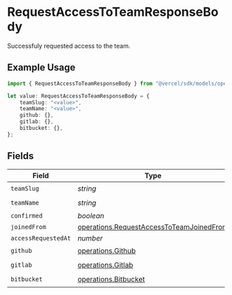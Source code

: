 # RequestAccessToTeamResponseBody

Successfuly requested access to the team.

## Example Usage

```typescript
import { RequestAccessToTeamResponseBody } from "@vercel/sdk/models/operations";

let value: RequestAccessToTeamResponseBody = {
    teamSlug: "<value>",
    teamName: "<value>",
    github: {},
    gitlab: {},
    bitbucket: {},
};
```

## Fields

| Field                                                                                                | Type                                                                                                 | Required                                                                                             | Description                                                                                          |
| ---------------------------------------------------------------------------------------------------- | ---------------------------------------------------------------------------------------------------- | ---------------------------------------------------------------------------------------------------- | ---------------------------------------------------------------------------------------------------- |
| `teamSlug`                                                                                           | *string*                                                                                             | :heavy_check_mark:                                                                                   | N/A                                                                                                  |
| `teamName`                                                                                           | *string*                                                                                             | :heavy_check_mark:                                                                                   | N/A                                                                                                  |
| `confirmed`                                                                                          | *boolean*                                                                                            | :heavy_minus_sign:                                                                                   | N/A                                                                                                  |
| `joinedFrom`                                                                                         | [operations.RequestAccessToTeamJoinedFrom](../../models/operations/requestaccesstoteamjoinedfrom.md) | :heavy_minus_sign:                                                                                   | N/A                                                                                                  |
| `accessRequestedAt`                                                                                  | *number*                                                                                             | :heavy_minus_sign:                                                                                   | N/A                                                                                                  |
| `github`                                                                                             | [operations.Github](../../models/operations/github.md)                                               | :heavy_check_mark:                                                                                   | N/A                                                                                                  |
| `gitlab`                                                                                             | [operations.Gitlab](../../models/operations/gitlab.md)                                               | :heavy_check_mark:                                                                                   | N/A                                                                                                  |
| `bitbucket`                                                                                          | [operations.Bitbucket](../../models/operations/bitbucket.md)                                         | :heavy_check_mark:                                                                                   | N/A                                                                                                  |